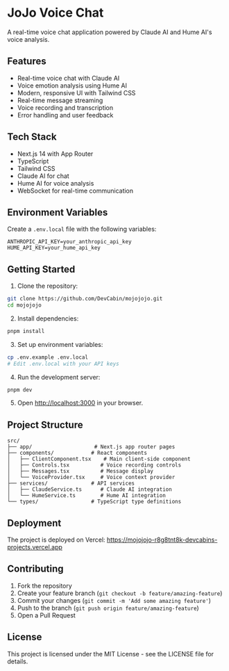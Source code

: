 # JoJo Voice Chat

A real-time voice chat application powered by Claude AI and Hume AI's voice analysis.

## Features

- Real-time voice chat with Claude AI
- Voice emotion analysis using Hume AI
- Modern, responsive UI with Tailwind CSS
- Real-time message streaming
- Voice recording and transcription
- Error handling and user feedback

## Tech Stack

- Next.js 14 with App Router
- TypeScript
- Tailwind CSS
- Claude AI for chat
- Hume AI for voice analysis
- WebSocket for real-time communication

## Environment Variables

Create a `.env.local` file with the following variables:

```env
ANTHROPIC_API_KEY=your_anthropic_api_key
HUME_API_KEY=your_hume_api_key
```

## Getting Started

1. Clone the repository:
```bash
git clone https://github.com/DevCabin/mojojojo.git
cd mojojojo
```

2. Install dependencies:
```bash
pnpm install
```

3. Set up environment variables:
```bash
cp .env.example .env.local
# Edit .env.local with your API keys
```

4. Run the development server:
```bash
pnpm dev
```

5. Open [http://localhost:3000](http://localhost:3000) in your browser.

## Project Structure

```
src/
├── app/                    # Next.js app router pages
├── components/            # React components
│   ├── ClientComponent.tsx    # Main client-side component
│   ├── Controls.tsx          # Voice recording controls
│   ├── Messages.tsx          # Message display
│   └── VoiceProvider.tsx     # Voice context provider
├── services/              # API services
│   ├── ClaudeService.ts      # Claude AI integration
│   └── HumeService.ts        # Hume AI integration
└── types/                 # TypeScript type definitions
```

## Deployment

The project is deployed on Vercel:
https://mojojojo-r8g8tnt8k-devcabins-projects.vercel.app

## Contributing

1. Fork the repository
2. Create your feature branch (`git checkout -b feature/amazing-feature`)
3. Commit your changes (`git commit -m 'Add some amazing feature'`)
4. Push to the branch (`git push origin feature/amazing-feature`)
5. Open a Pull Request

## License

This project is licensed under the MIT License - see the LICENSE file for details.
